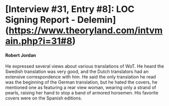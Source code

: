 # [Interview #31, Entry #8]: LOC Signing Report - Delemin](https://www.theoryland.com/intvmain.php?i=31#8)

#### Robert Jordan

He expressed several views about various translations of WoT. He heard the Swedish translation was very good, and the Dutch translators had an extensive correspondence with him. He said the only translation he read was the beginning of the German translation, but he hated the covers, he mentioned one as featuring a rear view woman, wearing only a strand of pearls, raising her hand to stop a band of armored horsemen. His favorite covers were on the Spanish editions.

